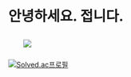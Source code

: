 # 안녕하세요. 접니다.
<img src="https://github-readme-stats.vercel.app/api?username=kimujinu&show_icons=true&theme=tokyonight&count_private=true&include_all_commits=true" style="height: auto; margin-left: 20px; margin-right: 20px; padding: 10px;"/>

[![Solved.ac프로필](http://mazassumnida.wtf/api/v2/generate_badge?boj=rlawlsdn)](https://solved.ac/rlawlsdn)

